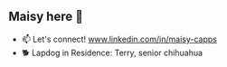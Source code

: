 ## Maisy here 👋

- 📫 Let's connect! www.linkedin.com/in/maisy-capps
- 🐕 Lapdog in Residence: Terry, senior chihuahua
